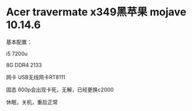 # Acer travermate x349黑苹果 mojave 10.14.6


基本配置：

i5 7200u
 
8G DDR4 2133

网卡 USB无线网卡RT8111

固态 600p会出现卡死，无解，已经更换c2000

休眠，关机，重启正常

